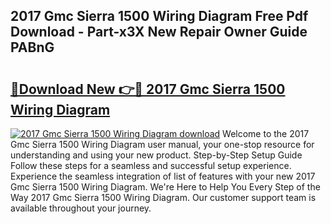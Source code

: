 ## 2017 Gmc Sierra 1500 Wiring Diagram Free Pdf Download - Part-x3X New Repair Owner Guide PABnG

# <h2><a href="http://dfl0ac.blite.top/?on=2017+Gmc+Sierra+1500+Wiring+Diagram">🔗Download New 👉🔴 2017 Gmc Sierra 1500 Wiring Diagram</a></h2>

[![2017 Gmc Sierra 1500 Wiring Diagram download](https://i.imgur.com/lujVjoI.png)](http://dfl0ac.blite.top/?on=2017+Gmc+Sierra+1500+Wiring+Diagram)
Welcome to the 2017 Gmc Sierra 1500 Wiring Diagram user manual, your one-stop resource for understanding and using your new product. Step-by-Step Setup Guide Follow these steps for a seamless and successful setup experience. Experience the seamless integration of list of features with your new 2017 Gmc Sierra 1500 Wiring Diagram. We're Here to Help You Every Step of the Way 2017 Gmc Sierra 1500 Wiring Diagram. Our customer support team is available throughout your journey.
